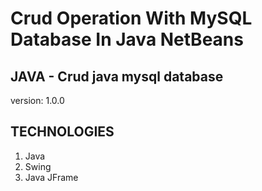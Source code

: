 # Crud Operation With MySQL Database In Java NetBeans

## JAVA - Crud java mysql database


version: 1.0.0

## TECHNOLOGIES

1. Java
1. Swing
1. Java JFrame


